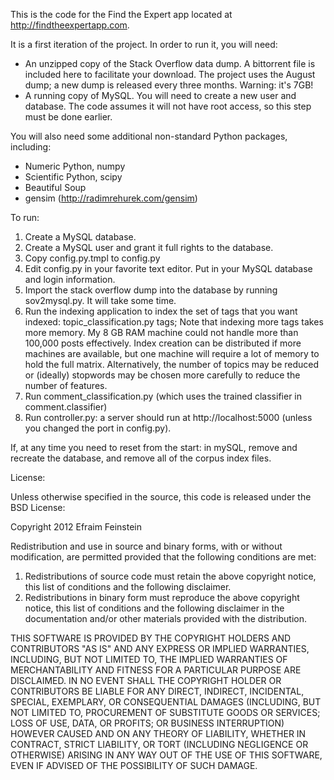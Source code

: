 This is the code for the Find the Expert app located at http://findtheexpertapp.com.

It is a first iteration of the project. In order to run it, you will need:
 * An unzipped copy of the Stack Overflow data dump. A bittorrent file is included here to facilitate your download. The project uses the August dump; a new dump is released every three months. Warning: it's 7GB!
 * A running copy of MySQL. You will need to create a new user and database. The code assumes it will not have root access,
   so this step must be done earlier. 

You will also need some additional non-standard Python packages, including:
 * Numeric Python, numpy
 * Scientific Python, scipy
 * Beautiful Soup
 * gensim (http://radimrehurek.com/gensim)

To run:

 1. Create a MySQL database. 
 1. Create a MySQL user and grant it full rights to the database.
 1. Copy config.py.tmpl to config.py
 1. Edit config.py in your favorite text editor. Put in your MySQL database and login information.
 1. Import the stack overflow dump into the database by running sov2mysql.py. It will take some time.
 1. Run the indexing application to index the set of tags that you want indexed: topic\_classification.py tags; Note that indexing more tags takes more memory. My 8 GB RAM machine could not handle more than 100,000 posts effectively. Index creation can be distributed if more machines are available, but one machine will require a lot of memory to hold the full matrix. Alternatively, the number of topics may be reduced or (ideally) stopwords may be chosen more carefully to reduce the number of features. 
 1. Run comment\_classification.py (which uses the trained classifier in comment.classifier)
 1. Run controller.py: a server should run at http://localhost:5000 (unless you changed the port in config.py).  

If, at any time you need to reset from the start: in mySQL, remove and recreate the database, and remove all of the corpus index files.

License:

Unless otherwise specified in the source, this code is released under the BSD License:

Copyright 2012 Efraim Feinstein

Redistribution and use in source and binary forms, with or without modification, are permitted provided that the following conditions are met:

 1. Redistributions of source code must retain the above copyright notice, this list of conditions and the following disclaimer.
 1. Redistributions in binary form must reproduce the above copyright notice, this list of conditions and the following disclaimer in the documentation and/or other materials provided with the distribution.

THIS SOFTWARE IS PROVIDED BY THE COPYRIGHT HOLDERS AND CONTRIBUTORS "AS IS" AND ANY EXPRESS OR IMPLIED WARRANTIES, INCLUDING, BUT NOT LIMITED TO, THE IMPLIED WARRANTIES OF MERCHANTABILITY AND FITNESS FOR A PARTICULAR PURPOSE ARE DISCLAIMED. IN NO EVENT SHALL THE COPYRIGHT HOLDER OR CONTRIBUTORS BE LIABLE FOR ANY DIRECT, INDIRECT, INCIDENTAL, SPECIAL, EXEMPLARY, OR CONSEQUENTIAL DAMAGES (INCLUDING, BUT NOT LIMITED TO, PROCUREMENT OF SUBSTITUTE GOODS OR SERVICES; LOSS OF USE, DATA, OR PROFITS; OR BUSINESS INTERRUPTION) HOWEVER CAUSED AND ON ANY THEORY OF LIABILITY, WHETHER IN CONTRACT, STRICT LIABILITY, OR TORT (INCLUDING NEGLIGENCE OR OTHERWISE) ARISING IN ANY WAY OUT OF THE USE OF THIS SOFTWARE, EVEN IF ADVISED OF THE POSSIBILITY OF SUCH DAMAGE.
